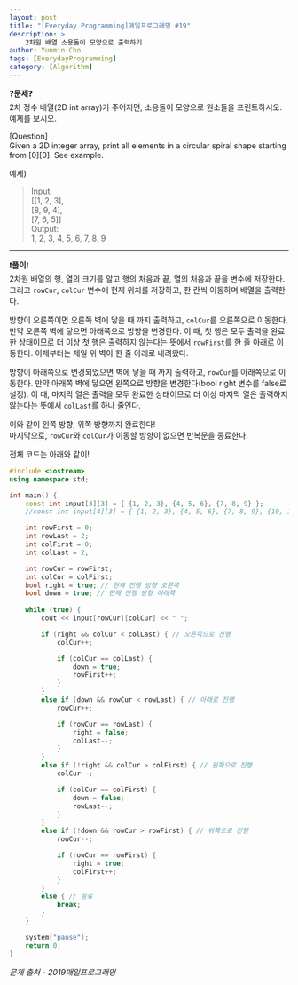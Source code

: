 ```yaml
---
layout: post
title: "[Everyday Programming]매일프로그래밍 #19"
description: >  
    2차원 배열 소용돌이 모양으로 출력하기
author: Yunmin Cho
tags: [EverydayProgramming]
category: [Algorithm]
---
```


❓__문제__❓  
2차 정수 배열(2D int array)가 주어지면, 소용돌이 모양으로 원소들을 프린트하시오. 예제를 보시오.  

[Question]  
Given a 2D integer array, print all elements in a circular spiral shape starting from [0][0]. See example.  

예제)  
> Input:  
  [[1, 2, 3],  
  [8, 9, 4],  
  [7, 6, 5]]  
  Output:  
  1, 2, 3, 4, 5, 6, 7, 8, 9 

* * *

❗__풀이__❗  
2차원 배열의 행, 열의 크기를 알고 행의 처음과 끝, 열의 처음과 끝을 변수에 저장한다.  
그리고 `rowCur`, `colCur` 변수에 현재 위치를 저장하고, 한 칸씩 이동하며 배열을 출력한다.  
  
방향이 오른쪽이면 오른쪽 벽에 닿을 때 까지 출력하고, `colCur`를 오른쪽으로 이동한다. 만약 오른쪽 벽에 닿으면 아래쪽으로 방향을 변경한다. 이 때, 첫 행은 모두 출력을 완료한 상태이므로 더 이상 첫 행은 출력하지 않는다는 뜻에서 `rowFirst`를 한 줄 아래로 이동한다. 이제부터는 제일 위 벽이 한 줄 아래로 내려왔다.  
  
방향이 아래쪽으로 변경되었으면 벽에 닿을 때 까지 출력하고, `rowCur`를 아래쪽으로 이동한다. 만약 아래쪽 벽에 닿으면 왼쪽으로 방향을 변경한다(bool right 변수를 false로 설정). 이 때, 마지막 열은 출력을 모두 완료한 상태이므로 더 이상 마지막 열은 출력하지 않는다는 뜻에서 `colLast`를 하나 줄인다.  
  
이와 같이 왼쪽 방향, 위쪽 방향까지 완료한다!  
마지막으로, `rowCur`와 `colCur`가 이동할 방향이 없으면 반복문을 종료한다.  
  
전체 코드는 아래와 같이!  
~~~c++
#include <iostream>
using namespace std;

int main() {
	const int input[3][3] = { {1, 2, 3}, {4, 5, 6}, {7, 8, 9} };
	//const int input[4][3] = { {1, 2, 3}, {4, 5, 6}, {7, 8, 9}, {10, 11, 12} };

	int rowFirst = 0;
	int rowLast = 2;
	int colFirst = 0;
	int colLast = 2;

	int rowCur = rowFirst;
	int colCur = colFirst;
	bool right = true; // 현재 진행 방향 오른쪽
	bool down = true; // 현재 진행 방향 아래쪽
	
	while (true) {
		cout << input[rowCur][colCur] << " ";

		if (right && colCur < colLast) { // 오른쪽으로 진행
			colCur++;

			if (colCur == colLast) {
				down = true;
				rowFirst++;
			}
		}
		else if (down && rowCur < rowLast) { // 아래로 진행
			rowCur++;

			if (rowCur == rowLast) {
				right = false;
				colLast--;
			}
		}
		else if (!right && colCur > colFirst) { // 왼쪽으로 진행
			colCur--;

			if (colCur == colFirst) {
				down = false;
				rowLast--;
			}
		}
		else if (!down && rowCur > rowFirst) { // 위쪽으로 진행
			rowCur--;

			if (rowCur == rowFirst) {
				right = true;
				colFirst++;
			}
		}
		else { // 종료
			break;
		}
	}

	system("pause");
	return 0;
}
~~~

*문제 출처 - 2019매일프로그래밍*